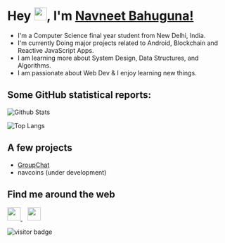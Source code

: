 # Hey <img src="https://github.com/TheDudeThatCode/TheDudeThatCode/blob/master/Assets/Hi.gif" width="29px">, I'm [Navneet Bahuguna!](https://www.linkedin.com/in/code2me/)

- I'm a Computer Science final year student from New Delhi, India. 
- I'm currently Doing major projects related to Android, Blockchain and Reactive JavaScript Apps. 
- I am learning more about System Design, Data Structures, and Algorithms.
- I am passionate about Web Dev & I enjoy learning new things. 


## Some GitHub statistical reports:

![Github Stats](https://github-readme-stats.vercel.app/api?username=code2me&show_icons=true&count_private=true&title_color=#0000ee&text_color=#f94c57&icon_color=#fc3c44&bg_color=00000000&hide=bg-color&hide_border=true)

![Top Langs](https://github-readme-stats.vercel.app/api/top-langs/?username=code2me&layout=compact&&title_color=f7d745&text_color=b2d76c&icon_color=6562af&bg_color=00000000&hide=bg-color&hide_border=true)

## A few projects

- [GroupChat](https://groupchat007.herokuapp.com/)
- navcoins (under development)


## Find me around the web

</p>
<p align='left'>
  <a href="https://twitter.com/code2do">
    <img height="30" src="https://raw.githubusercontent.com/peterthehan/peterthehan/master/assets/twitter.svg">
  </a>&nbsp;&nbsp;
  
  <a href="https://www.linkedin.com/in/code2me/">
    <img height="30" src="https://raw.githubusercontent.com/peterthehan/peterthehan/master/assets/linkedin.svg">
  </a>
 </p>
 
<p align='left'> 
  <img src="https://visitor-badge.laobi.icu/badge?page_id=code2me.code2me" alt="visitor badge"/>    
</p>
